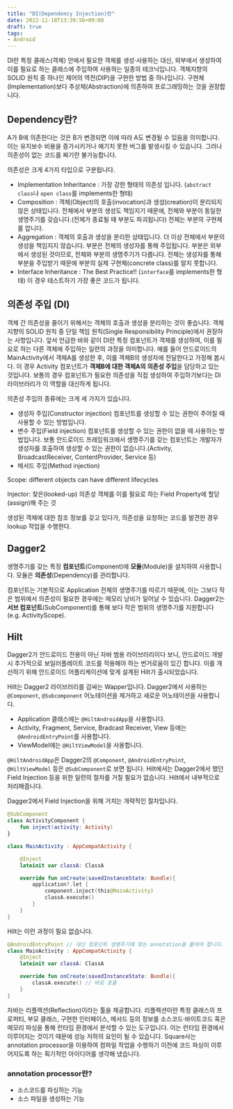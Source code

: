 ```yaml
---
title: "DI(Dependency Injection)란"
date: 2022-11-18T13:39:56+09:00
draft: true
tags:
- Android
---
```


DI란 특정 클래스(객체) 안에서 필요한 객체를 생성·사용하는 대신, 외부에서 생성하여 이를 필요로 하는 클래스에 주입하여 사용하는 일종의 테크닉입니다. 객체지향의 SOLID 원칙 중 하나인 제어의 역전(DIP)을 구현한 방법 중 하나입니다. 구현체(Implementation)보다 추상체(Abstraction)에 의존하여 프로그래밍하는 것을 권장합니다.

## Dependency란?

A가 B에 의존한다는 것은 B가 변경되면 이에 따라 A도 변경될 수 있음을 의미합니다. 이는 유지보수 비용을 증가시키거나 예기치 못한 버그를 발생시킬 수 있습니다. 그러나 의존성이 없는 코드를 짜기란 불가능합니다.

의존성은 크게 4가지 타입으로 구분됩니다.

- Implementation Inheritance : 가장 강한 형태의 의존성 입니다. (`abstract class`나 `open class`를 implements한 형태)
- Composition : 객체(Object)의 호출(invocation)과 생성(creation)이 분리되지 않은 상태입니다. 전체에서 부분의 생성도 책임지기 때문에, 전체와 부분이 동일한 생명주기를 갖습니다.(전체가 종료될 때 부분도 파괴됩니다) 전체는 부분의 구현체를 압니다.
- Aggregation : 객체의 호출과 생성을 분리한 상태입니다. 더 이상 전체에서 부분의 생성을 책임지지 않습니다. 부분은 전체의 생성자를 통해 주입됩니다. 부분은 외부에서 생성된 것이므로, 전체와 부분의 생명주기가 다릅니다. 전체는 생성자를 통해 부분을 주입받기 때문에 부분의 실제 구현체(concrete class)를 알지 못합니다.
- Interface Inheritance : The Best Practice!! (`interface`를 implements한 형태) 이 경우 테스트하기 가장 좋은 코드가 됩니다.

## 의존성 주입 (DI)

객체 간 의존성을 줄이기 위해서는 객체의 호출과 생성을 분리하는 것이 좋습니다. 객체지향의 SOLID 원칙 중 단일 책임 원칙(Single Responsibility Principle)에서 권장하는 사항입니다. 앞서 언급한 바와 같이 DI란 특정 컴포넌트가 객체를 생성하여, 이를 필요로 하는 다른 객체에 주입하는 일련의 과정을 의미합니다. 예를 들어 안드로이드의 MainActivity에서 객체A를 생성한 후, 이를 객체B의 생성자에 전달한다고 가정해 봅시다. 이 경우 Activity 컴포넌트가 **객체B에 대한 객체A의 의존성 주입**을 담당하고 있는 것입니다. 보통의 경우 컴포넌트가 필요한 의존성을 직접 생성하여 주입하기보다는 DI 라이브러리가 이 역할을 대신하게 됩니다.

의존성 주입의 종류에는 크게 세 가지가 있습니다.

- 생성자 주입(Constructor injection)
  컴포넌트를 생성할 수 있는 권한이 주어질 때 사용할 수 있는 방법입니다.
- 변수 주입(Field injection)
  컴포넌트를 생성할 수 있는 권한이 없을 때 사용하는 방법입니다. 보통 안드로이드 프레임워크에서 생명주기를 갖는 컴포넌트는 개발자가 생성자를 호출하여 생성할 수 있는 권한이 없습니다.(Activity, BroadcastReceiver, ContentProvider, Service 등)
- 메서드 주입(Method injection)

Scope: different objects can have different lifecycles

Injector: 찾은(looked-up) 의존성 객체를 이를 필요로 하는 Field Property에 할당(assign)해 주는 것

생성된 객체에 대한 참조 정보를 갖고 있다가, 의존성을 요청하는 코드를 발견한 경우 lookup 작업을 수행한다.

## Dagger2

생명주기를 갖는 특정 **컴포넌트**(Component)에 **모듈**(Module)을 설치하여 사용합니다. 모듈은 **의존성**(Dependency)를 관리합니다.

컴포넌트는 기본적으로 Application 전체의  생명주기를 따르기 때문에, 이는 그보다 작은 범위에서 의존성이 필요한 경우에는 메모리 낭비가 일어날 수 있습니다. Dagger2는 **서브 컴포넌트**(SubComponent)를 통해 보다 작은 범위의 생명주기를 지원합니다(e.g. ActivityScope).

## Hilt

Dagger2가 안드로이드 전용이 아닌 자바 범용 라이브러리이다 보니, 안드로이드 개발 시 추가적으로 보일러플레이트 코드를 적용해야 하는 번거로움이 있긴 합니다. 이를 개선하기 위해 안드로이드 어플리케이션에 맞게 설계된 Hilt가 출시되었습니다.

Hilt는 Dagger2 라이브러리를 감싸는 Wapper입니다. Dagger2에서 사용하는 `@Component`, `@Subcomponent` 어노테이션을 제거하고 새로운 어노테이션을 사용합니다.

- Application 클래스에는 `@HiltAndroidApp`을 사용합니다.
- Activity, Fragment, Service, Bradcast Receiver, View 등에는 `@AndroidEntryPoint`를 사용합니다.
- ViewModel에는 `@HiltViewModel`을 사용합니다.

`@HiltAndroidApp`은 Dagger2의 `@Component`, `@AndroidEntryPoint`, `@HiltViewModel` 등은 `@SubComponent`로 보면 됩니다. Hilt에서는 Dagger2에서 했던 Field Injection 등을 위한 일련의 절차를 거칠 필요가 없습니다. Hilt에서 내부적으로 처리해줍니다.

Dagger2에서 Field Injection을 위해 거치는 개략적인 절차입니다.

```kt
@SubComponent
class ActivityComponent {
    fun inject(activity: Activity)
}

class MainActivity : AppCompatActivity {

    @Inject
    lateinit var classA: ClassA

    override fun onCreate(savedInstanceState: Bundle){
        application?.let {
            component.inject(this@MainActivity)
            classA.execute()
        }
    }
}
```

Hilt는 이런 과정이 필요 없습니다.
```kt
@AndroidEntryPoint // 대신 컴포넌트 생명주기에 맞는 annotation을 붙여야 합니다.
class MainActivity : AppCompatActivity {
    @Inject
    lateinit var classA: ClassA

    override fun onCreate(savedInstanceState: Bundle){
        classA.execute() // 바로 호출
    }
}
```

자바는 리플렉션(Reflection)이라는 툴을 제공합니다. 리플렉션이란 특정 클래스의 프로퍼티, 부모 클래스, 구현한 인터페이스, 메서드 등의 정보를 소스코드·바이트코드 혹은 메모리 파싱을 통해 런타임 환경에서 분석할 수 있는 도구입니다. 이는 런타임 환경에서 이루어지는 것이기 때문에 성능 저하의 요인이 될 수 있습니다. Square사는 annotation processor을 이용하여 컴파일 작업을 수행하기 이전에 코드 파싱이 이루어지도록 하는 획기적인 아이디어를 생각해 냈습니다.

### annotation processor란?
- 소스코드를 파싱하는 기능
- 소스 파일을 생성하는 기능


